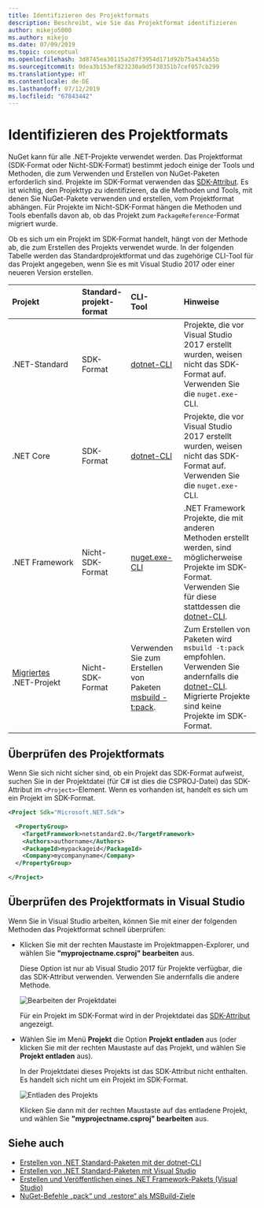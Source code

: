 ```yaml
---
title: Identifizieren des Projektformats
description: Beschreibt, wie Sie das Projektformat identifizieren
author: mikejo5000
ms.author: mikejo
ms.date: 07/09/2019
ms.topic: conceptual
ms.openlocfilehash: 3d8745ea30115a2d7f3954d171d92b75a434a55b
ms.sourcegitcommit: 0dea3b153ef823230a9d5f38351b7cef057cb299
ms.translationtype: HT
ms.contentlocale: de-DE
ms.lasthandoff: 07/12/2019
ms.locfileid: "67843442"
---
```

# <a name="identify-the-project-format"></a>Identifizieren des Projektformats

NuGet kann für alle .NET-Projekte verwendet werden. Das Projektformat (SDK-Format oder Nicht-SDK-Format) bestimmt jedoch einige der Tools und Methoden, die zum Verwenden und Erstellen von NuGet-Paketen erforderlich sind. Projekte im SDK-Format verwenden das [SDK-Attribut](/dotnet/core/tools/csproj#additions). Es ist wichtig, den Projekttyp zu identifizieren, da die Methoden und Tools, mit denen Sie NuGet-Pakete verwenden und erstellen, vom Projektformat abhängen. Für Projekte im Nicht-SDK-Format hängen die Methoden und Tools ebenfalls davon ab, ob das Projekt zum `PackageReference`-Format migriert wurde.

Ob es sich um ein Projekt im SDK-Format handelt, hängt von der Methode ab, die zum Erstellen des Projekts verwendet wurde. In der folgenden Tabelle werden das Standardprojektformat und das zugehörige CLI-Tool für das Projekt angegeben, wenn Sie es mit Visual Studio 2017 oder einer neueren Version erstellen.

| Projekt&nbsp;&nbsp;&nbsp;&nbsp;&nbsp;&nbsp;&nbsp;&nbsp;&nbsp;&nbsp;&nbsp;&nbsp;&nbsp;&nbsp; | Standard-projekt-format | CLI-Tool&nbsp;&nbsp;&nbsp;&nbsp;&nbsp;&nbsp;&nbsp;&nbsp;&nbsp; | Hinweise |
|:------------- |:-------------|:-----|:-----|
| .NET-Standard | SDK-Format | [dotnet-CLI](../install-nuget-client-tools.md#dotnetexe-cli) | Projekte, die vor Visual Studio 2017 erstellt wurden, weisen nicht das SDK-Format auf. Verwenden Sie die `nuget.exe`-CLI. |
| .NET Core | SDK-Format | [dotnet-CLI](../install-nuget-client-tools.md#dotnetexe-cli) | Projekte, die vor Visual Studio 2017 erstellt wurden, weisen nicht das SDK-Format auf. Verwenden Sie die `nuget.exe`-CLI. |
| .NET Framework | Nicht-SDK-Format | [nuget.exe-CLI](../install-nuget-client-tools.md#nugetexe-cli) | .NET Framework Projekte, die mit anderen Methoden erstellt werden, sind möglicherweise Projekte im SDK-Format. Verwenden Sie für diese stattdessen die [dotnet-CLI](../install-nuget-client-tools.md#dotnetexe-cli). |
| [Migriertes](../reference/migrate-packages-config-to-package-reference.md) .NET-Projekt | Nicht-SDK-Format| Verwenden Sie zum Erstellen von Paketen [msbuild -t:pack](../reference/migrate-packages-config-to-package-reference.md#create-a-package-after-migration). | Zum Erstellen von Paketen wird `msbuild -t:pack` empfohlen. Verwenden Sie andernfalls die [dotnet-CLI](../install-nuget-client-tools.md#dotnetexe-cli). Migrierte Projekte sind keine Projekte im SDK-Format. |

## <a name="check-the-project-format"></a>Überprüfen des Projektformats

Wenn Sie sich nicht sicher sind, ob ein Projekt das SDK-Format aufweist, suchen Sie in der Projektdatei (für C# ist dies die CSPROJ-Datei) das SDK-Attribut im `<Project>`-Element. Wenn es vorhanden ist, handelt es sich um ein Projekt im SDK-Format.

```xml
<Project Sdk="Microsoft.NET.Sdk">

  <PropertyGroup>
    <TargetFramework>netstandard2.0</TargetFramework>
    <Authors>authorname</Authors>
    <PackageId>mypackageid</PackageId>
    <Company>mycompanyname</Company>
  </PropertyGroup>

</Project>
```

## <a name="check-the-project-format-in-visual-studio"></a>Überprüfen des Projektformats in Visual Studio

Wenn Sie in Visual Studio arbeiten, können Sie mit einer der folgenden Methoden das Projektformat schnell überprüfen:

- Klicken Sie mit der rechten Maustaste im Projektmappen-Explorer, und wählen Sie **"myprojectname.csproj" bearbeiten** aus.

   Diese Option ist nur ab Visual Studio 2017 für Projekte verfügbar, die das SDK-Attribut verwenden. Verwenden Sie andernfalls die andere Methode.

   ![Bearbeiten der Projektdatei](media/edit-project-file.png)

   Für ein Projekt im SDK-Format wird in der Projektdatei das [SDK-Attribut](/dotnet/core/tools/csproj#additions) angezeigt.
   
- Wählen Sie im Menü **Projekt** die Option **Projekt entladen** aus (oder klicken Sie mit der rechten Maustaste auf das Projekt, und wählen Sie **Projekt entladen** aus).

   In der Projektdatei dieses Projekts ist das SDK-Attribut nicht enthalten. Es handelt sich nicht um ein Projekt im SDK-Format.

   ![Entladen des Projekts](media/unload-project.png)

   Klicken Sie dann mit der rechten Maustaste auf das entladene Projekt, und wählen Sie **"myprojectname.csproj" bearbeiten** aus.

## <a name="see-also"></a>Siehe auch

- [Erstellen von .NET Standard-Paketen mit der dotnet-CLI](../quickstart/create-and-publish-a-package-using-the-dotnet-cli.md)
- [Erstellen von .NET Standard-Paketen mit Visual Studio](../quickstart/create-and-publish-a-package-using-visual-studio.md)
- [Erstellen und Veröffentlichen eines .NET Framework-Pakets (Visual Studio)](../quickstart/create-and-publish-a-package-using-visual-studio-net-framework.md)
- [NuGet-Befehle „pack“ und „restore“ als MSBuild-Ziele](../reference/msbuild-targets.md)
